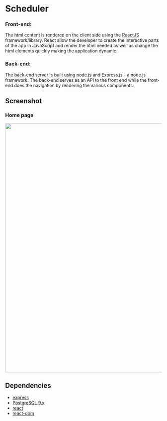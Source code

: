 # Scheduler



### Front-end:
The html content is rendered on the client side using the [ReactJS](https://reactjs.org/) framework/library. React allow the developer to create the interactive parts of the app in JavaScript and render the html needed as well as change the html elements quickly making the application dynamic.

### Back-end:
The back-end server is built using [node.js](https://nodejs.org) and [Express.js](https://expressjs.com/) - a node.js framework. The back-end serves as an API to the front end while the front-end does the navigation by rendering the various components.

## Screenshot

### Home page
<img src="./" width="800">

## Dependencies

- [express](https://www.npmjs.com/package/express)
- [PostgreSQL 9.x](https://www.postgresql.org/)
- [react](https://www.npmjs.com/package/react)
- [react-dom](https://www.npmjs.com/package/react-dom)
